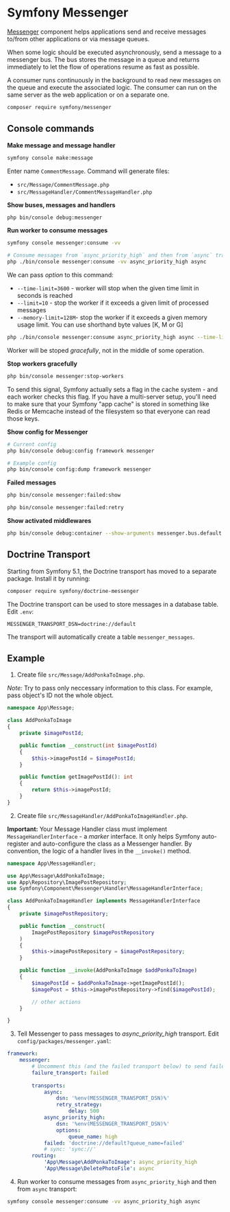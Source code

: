 # Symfony Messenger

[Messenger](https://symfony.com/doc/current/components/messenger.html) component helps applications send and receive messages to/from other applications or via message queues.

When some logic should be executed asynchronously, send a message to a messenger bus. The bus stores the message in a queue and returns immediately to let the flow of operations resume as fast as possible.

A consumer runs continuously in the background to read new messages on the queue and execute the associated logic. The consumer can run on the same server as the web application or on a separate one.

```bash
composer require symfony/messenger
```

## Console commands

**Make message and message handler**

```bash
symfony console make:message
```
Enter name `CommentMessage`. Command will generate files:

- `src/Message/CommentMessage.php`
- `src/MessageHandler/CommentMessageHandler.php`

**Show buses, messages and handlers**

```bash
php bin/console debug:messenger
```

**Run worker to consume messages**

```bash
symfony console messenger:consume -vv

# Consume messages from `async_priority_high` and then from `async` transport
php ./bin/console messenger:consume -vv async_priority_high async
```

We can pass *option* to this command:

- `--time-limit=3600` - worker will stop when the given time limit in seconds is reached
- `--limit=10` - stop the worker if it exceeds a given limit of processed messages
- `--memory-limit=128M`- stop the worker if it exceeds a given memory usage limit. You can use shorthand byte values [K, M or G]

```bash
php ./bin/console messenger:consume async_priority_high async --time-limit=3600
```
Worker will be stoped *gracefully*, not in the middle of some operation.

**Stop workers gracefully**

```bash
php bin/console messenger:stop-workers
```
To send this signal, Symfony actually sets a flag in the cache system - and each worker checks this flag. 
If you have a multi-server setup, you'll need to make sure that your Symfony "app cache" is stored in something 
like Redis or Memcache instead of the filesystem so that everyone can read those keys.

**Show config for Messenger**

```bash
# Current config
php bin/console debug:config framework messenger

# Example config
php bin/console config:dump framework messenger
```

**Failed messages**

```bash
php bin/console messenger:failed:show

php bin/console messenger:failed:retry
```

**Show activated middlewares**

```bash
php bin/console debug:container --show-arguments messenger.bus.default.inner
```

## Doctrine Transport

Starting from Symfony 5.1, the Doctrine transport has moved to a separate package. Install it by running:

```bash
composer require symfony/doctrine-messenger
```

The Doctrine transport can be used to store messages in a database table. Edit `.env`:

```
MESSENGER_TRANSPORT_DSN=doctrine://default
```
The transport will automatically create a table `messenger_messages`.

## Example

1. Create file `src/Message/AddPonkaToImage.php`. 

*Note:* Try to pass only neccessary information to this class. For example, pass object's ID not the whole object.

```php
namespace App\Message;

class AddPonkaToImage
{
    private $imagePostId;

    public function __construct(int $imagePostId)
    {
        $this->imagePostId = $imagePostId;
    }

    public function getImagePostId(): int
    {
        return $this->imagePostId;
    }
}
```

2. Create file `src/MessageHandler/AddPonkaToImageHandler.php`. 

**Important:** Your Message Handler class must implement `MessageHandlerInterface` - a *marker* interface. It only helps Symfony auto-register and auto-configure the class as a Messenger handler. By convention, the logic of a handler lives in the `__invoke()` method. 

```php
namespace App\MessageHandler;

use App\Message\AddPonkaToImage;
use App\Repository\ImagePostRepository;
use Symfony\Component\Messenger\Handler\MessageHandlerInterface;

class AddPonkaToImageHandler implements MessageHandlerInterface
{
    private $imagePostRepository;

    public function __construct(
        ImagePostRepository $imagePostRepository
    )
    {
        $this->imagePostRepository = $imagePostRepository;
    }

    public function __invoke(AddPonkaToImage $addPonkaToImage)
    {
        $imagePostId = $addPonkaToImage->getImagePostId();
        $imagePost = $this->imagePostRepository->find($imagePostId);

        // other actions
    }

}
```

3. Tell Messenger to pass messages to *async_priority_high* transport. Edit `config/packages/messenger.yaml`:

```yaml
framework:
    messenger:
        # Uncomment this (and the failed transport below) to send failed messages to this transport for later handling.
        failure_transport: failed
        
        transports:
            async:
                dsn: '%env(MESSENGER_TRANSPORT_DSN)%'
                retry_strategy:
                    delay: 500
            async_priority_high:
                dsn: '%env(MESSENGER_TRANSPORT_DSN)%'
                options:
                    queue_name: high
            failed: 'doctrine://default?queue_name=failed'
            # sync: 'sync://'
        routing:
            'App\Message\AddPonkaToImage': async_priority_high
            'App\Message\DeletePhotoFile': async
```

4. Run worker to consume messages from `async_priority_high` and then from `async` transport:

```bash
symfony console messenger:consume -vv async_priority_high async
```
